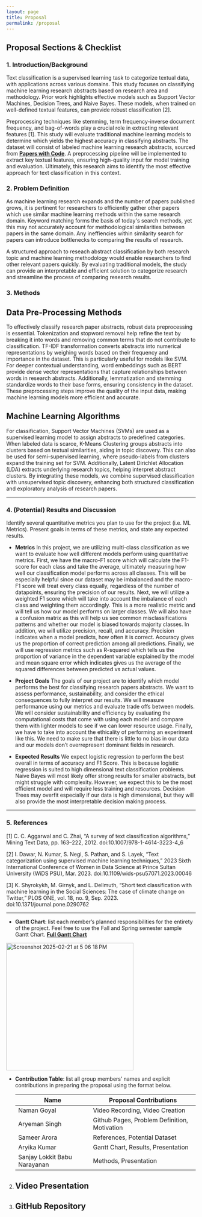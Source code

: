 ```yaml
---
layout: page
title: Proposal
permalink: /proposal
---
```


## Proposal Sections & Checklist

### 1. Introduction/Background

Text classification is a supervised learning task to categorize textual data, with applications across various domains. This study focuses on classifying machine learning research abstracts based on research area and methodology. Prior work highlights effective models such as Support Vector Machines, Decision Trees, and Naive Bayes. These models, when trained on well-defined textual features, can provide robust classification [2]. 

Preprocessing techniques like stemming, term frequency-inverse document frequency, and bag-of-words play a crucial role in extracting relevant features [1]. This study will evaluate traditional machine learning models to determine which yields the highest accuracy in classifying abstracts. The dataset will consist of labeled machine learning research abstracts, sourced from [**Papers with Code**](https://paperswithcode.com/). A preprocessing pipeline will be implemented to extract key textual features, ensuring high-quality input for model training and evaluation. Ultimately, this research aims to identify the most effective approach for text classification in this context.
### 2. Problem Definition
 
As machine learning research expands and the number of papers published grows, it is pertinent for researchers to efficiently gather other papers which use similar machine learning methods within the same research domain. Keyword matching forms the basis of today's search methods, yet this may not accurately account for methodological similarities between papers in the same domain. Any ineffiencies within similarity search for papers can introduce bottlenecks to comparing the results of research.

A structured approach to reseach abstract classification by both research topic and machine learning methodology would enable researchers to find other relevant papers quickly. By evaluating traditional models, the study can provide an interpretable and efficient solution to categorize research and streamline the process of comparing research results.

### 3. Methods

## Data Pre-Processing Methods
To effectively classify research paper abstracts, robust data preprocessing is essential. Tokenization and stopword removal help refine the text by breaking it into words and removing common terms that do not contribute to classification. TF-IDF transformation converts abstracts into numerical representations by weighing words based on their frequency and importance in the dataset. This is particularly useful for models like SVM. For deeper contextual understanding, word embeddings such as BERT provide dense vector representations that capture relationships between words in research abstracts. Additionally, lemmatization and stemming standardize words to their base forms, ensuring consistency in the dataset. These preprocessing steps improve the quality of the input data, making machine learning models more efficient and accurate.

## Machine Learning Algorithms
For classification, Support Vector Machines (SVMs) are used as a supervised learning model to assign abstracts to predefined categories. When labeled data is scarce, K-Means Clustering groups abstracts into clusters based on textual similarities, aiding in topic discovery. This can also be used for semi-supervised learning, where pseudo-labels from clusters expand the training set for SVM. Additionally, Latent Dirichlet Allocation (LDA) extracts underlying research topics, helping interpret abstract clusters. By integrating these models, we combine supervised classification with unsupervised topic discovery, enhancing both structured classification and exploratory analysis of research papers.

---
### 4. (Potential) Results and Discussion
Identify several quantitative metrics you plan to use for the project (i.e. ML Metrics). Present goals in terms of these metrics, and state any expected results.

- **Metrics**
In this project, we are utilizing multi-class classification as we want to evaluate how well different models perform using quantitative metrics. First, we have the macro-F1 score which will calculate the F1-score for each class and take the average, ultimately measuring how well our classification model performs across all classes. This will be especially helpful since our dataset may be imbalanced and the macro-F1 score will treat every class equally, regardless of the number of datapoints, ensuring the precision of our results. Next, we will utilize a weighted F1 score which will take into account the imbalance of each class and weighting them accordingly. This is a more realistic metric and will tell us how our model performs on larger classes. We will also have a confusion matrix as this will help us see common misclassifications patterns and whether our model is biased towards majority classes. In addition, we will utilize precision, recall, and accuracy. Precision indicates when a model predicts, how often it is correct. Accuracy gives us the proportion of correct prediction among all predictions. Finally, we will use regression metrics such as R-squared which tells us the proportion of variance in the dependent variable explained by the model and mean square error which indicates gives us the average of the squared differences between predicted vs actual values. 

- **Project Goals** 
The goals of our project are to identify which model performs the best for classifying research papers abstracts. We want to assess performance, sustainability, and consider the ethical consequences to fully interpret our results. We will measure performance using our metrics and evaluate trade offs between models. We will consider sustainability and efficiency by evaluating the computational costs that come with using each model and compare them with lighter models to see if we can lower resource usage. Finally, we have to take into account the ethicality of performing an experiment like this. We need to make sure that there is little to no bias in our data and our models don’t overrepresent dominant fields in research. 

- **Expected Results**
We expect logistic regression to perform the best overall in terms of accuracy and F1 Score. This is because logistic regression is suited to high dimensional text classification problems. Naive Bayes will most likely offer strong results for smaller abstracts, but might struggle with complexity. However, we expect this to be the most efficient model and will require less training and resources. Decision Trees may overfit especially if our data is high dimensional, but they will also provide the most interpretable decision making process.  

---

### 5. References
[1] C. C. Aggarwal and C. Zhai, “A survey of text classification algorithms,” Mining Text Data, pp. 163–222, 2012. doi:10.1007/978-1-4614-3223-4_6

[2] I. Dawar, N. Kumar, S. Negi, S. Pathan, and S. Layek, “Text categorization using supervised machine learning techniques,” 2023 Sixth International Conference of Women in Data Science at Prince Sultan University (WiDS PSU), Mar. 2023. doi:10.1109/wids-psu57071.2023.00046 

[3] K. Shyrokykh, M. Girnyk, and L. Dellmuth, “Short text classification with machine learning in the Social Sciences: The case of climate change on Twitter,” PLOS ONE, vol. 18, no. 9, Sep. 2023. doi:10.1371/journal.pone.0290762 

---   
- **Gantt Chart**: list each member’s planned responsibilities for the entirety of the project. Feel free to use the Fall and Spring semester sample Gantt Chart.
[**Full Gantt Chart**](https://gtvault-my.sharepoint.com/:x:/g/personal/akumar906_gatech_edu/EXJc6ihn5flFu38MAn05b_4BzrnPT7ZUKWCx_jXX8MH5Eg?e=ktaplx)

<img width="338" alt="Screenshot 2025-02-21 at 5 06 18 PM" src="https://github.com/user-attachments/assets/ed6d20b4-1640-4a3d-be48-236dd2529874" />


- **Contribution Table**: list all group members’ names and explicit contributions in preparing the proposal using the format below.

     | Name    | Proposal Contributions |
     |---------|------------------------|
     | Naman Goyal | Video Recording, Video Creation |
     | Aryeman Singh | Github Pages, Problem Definition, Motivation |
     | Sameer Arora  | References, Potential Dataset |
     | Aryika Kumar | Gantt Chart, Results, Presentation |
     | Sanjay Lokkit Babu Narayanan | Methods, Presentation |


2. **Video Presentation**  
   - 

3. **GitHub Repository**  
   - 

